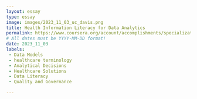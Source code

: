 ```yaml
---
layout: essay
type: essay
image: images/2023_11_03_uc_davis.png
title: Health Information Literacy for Data Analytics
permalink: https://www.coursera.org/account/accomplishments/specialization/EKQ7NWJ9Q47J
# All dates must be YYYY-MM-DD format!
date: 2023_11_03
labels:
 - Data Models
 - healthcare terminology
 - Analytical Decisions
 - Healthcare Solutions
 - Data Literacy
 - Quality and Governance
 
---
```



